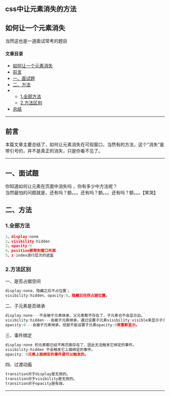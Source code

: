 ## css中让元素消失的方法

## 如何让一个元素消失

当然这也是一道面试常考的题目

#### 文章目录

-   [如何让一个元素消失](https://blog.csdn.net/qq_43205326/article/details/110207160?spm=1001.2014.3001.5506#_0)
-   [前言](https://blog.csdn.net/qq_43205326/article/details/110207160?spm=1001.2014.3001.5506#_11)
-   [一、面试题](https://blog.csdn.net/qq_43205326/article/details/110207160?spm=1001.2014.3001.5506#_17)
-   [二、方法](https://blog.csdn.net/qq_43205326/article/details/110207160?spm=1001.2014.3001.5506#_21)
-   -   [1.全部方法](https://blog.csdn.net/qq_43205326/article/details/110207160?spm=1001.2014.3001.5506#1_22)
    -   [2.方法区别](https://blog.csdn.net/qq_43205326/article/details/110207160?spm=1001.2014.3001.5506#2_30)
-   [总结](https://blog.csdn.net/qq_43205326/article/details/110207160?spm=1001.2014.3001.5506#_65)

___

## 前言

本篇文章主要总结了，如何让元素消失在可视窗口，当然有的方法，这个“消失”是带引号的，并不是真正的消失，只是你看不见了。

___

## 一、面试题

你知道如何让元素在页面中消失吗 ，你有多少中方法呢？  
当然最怕的问题就是，还有吗？额。。。还有吗？额。。。还有吗？额。。。【笑哭】

## 二、方法

### 1.全部方法

```javascript
1、display:none 
2、visibility:hidden 
3、opacity:0 
4、position移除到窗口外面 
5、z-index进行层次的遮盖
```

### 2.方法区别

一、是否占据空间

```javascript
display:none，隐藏之后不占位置； 
visibility:hidden、opacity:0，隐藏后任然占据位置。
```

二、子元素是否继承

```javascript
display:none---不会被子元素继承，父元素都不存在了，子元素也不会显示出。
visibility:hidden---会被子元素继承，通过设置子元素visibility:visible来显示子元素。
opacity:0---会被子元素继承，但是不能设置子元素opacity:0来重新显示。
```

三、事件绑定

```javascript
display:none 的元素都已经不再页面存在了，因此无法触发它绑定的事件。
visibility:hidden 不会触发它上面绑定的事件。
opacity: 0元素上面绑定的事件是可以触发的。
```

四、过渡动画

```javascript
transition对于display是无效的。 
transition对于visibility是无效的。 
transition对于opacity是有效。
```

___